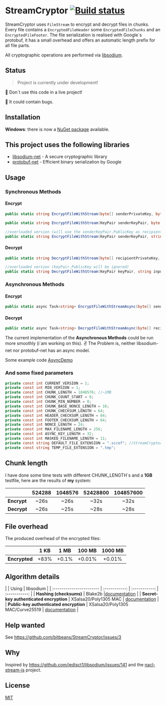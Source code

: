 # StreamCryptor [![Build status](https://ci.appveyor.com/api/projects/status/73fb5hecxx9xjyip)](https://ci.appveyor.com/project/bitbeans/streamcryptor)
StreamCryptor uses `FileStream` to encrypt and decrypt files in chunks. Every file contains a `EncryptedFileHeader` some `EncryptedFileChunks` and an `EncryptedFileFooter`. The file serialization is realised with Google`s protobuf, it has a small overhead and offers an automatic length prefix for all file parts.

All cryptographic operations are performed via [libsodium](https://github.com/jedisct1/libsodium).

## Status

> Project is currently under development!

:facepunch: Don`t use this code in a live project!

:bug: It could contain bugs.

## Installation

**Windows**: there is now a [NuGet package](https://www.nuget.org/packages/StreamCryptor/) available.

## This project uses the following libraries

  * [libsodium-net] - A secure cryptographic library
  * [protobuf-net] - Efficient binary serialization by Google


[libsodium-net]:https://github.com/adamcaudill/libsodium-net
[protobuf-net]:https://code.google.com/p/protobuf-net/

## Usage

### Synchronous Methods

#### Encrypt
```csharp
public static string EncryptFileWithStream(byte[] senderPrivateKey, byte[] senderPublicKey, byte[] recipientPublicKey, string inputFile, string outputFolder = null, string fileExtension = DEFAULT_FILE_EXTENSION, bool maskFileName = false)
```

```csharp
public static string EncryptFileWithStream(KeyPair senderKeyPair, byte[] recipientPublicKey, string inputFile, string outputFolder = null, string fileExtension = DEFAULT_FILE_EXTENSION, bool maskFileName = false)
```

```csharp
//overloaded version (will use the senderKeyPair.PublicKey as recipientPublicKey)
public static string EncryptFileWithStream(KeyPair senderKeyPair, string inputFile, string outputFolder = null, string fileExtension = DEFAULT_FILE_EXTENSION, bool maskFileName = false) 
```
#### Decrypt
```csharp
public static string DecryptFileWithStream(byte[] recipientPrivateKey, string inputFile, string outputFolder, bool overWrite = false)
```

```csharp
//overloaded version (keyPair.PublicKey will be ignored)
public static string DecryptFileWithStream(KeyPair keyPair, string inputFile, string outputFolder, bool overWrite = false)
```

### Asynchronous Methods

#### Encrypt
```csharp
public static async Task<string> EncryptFileWithStreamAsync(byte[] senderPrivateKey, byte[] senderPublicKey, byte[] recipientPublicKey, string inputFile, IProgress<StreamCryptorTaskAsyncProgress> encryptionProgress = null, string outputFolder = null, string fileExtension = DEFAULT_FILE_EXTENSION, bool maskFileName = false)
```

#### Decrypt
```csharp
public static async Task<string> DecryptFileWithStreamAsync(byte[] recipientPrivateKey, string inputFile, string outputFolder, IProgress<StreamCryptorTaskAsyncProgress> decryptionProgress = null, bool overWrite = false)
```

The current implementation of the **Asynchronous Methods** could be run more smoothly (i`am working on this). :v:
The Problem is, neither libsodium-net nor protobuf-net has an async model.

Some example code [AsyncDemo](examples/DemoAsync.md)

### And some fixed parameters
```csharp
private const int CURRENT_VERSION = 1;
private const int MIN_VERSION = 1;
private const int CHUNK_LENGTH = 1048576; //~1MB
private const int CHUNK_COUNT_START = 0;
private const int CHUNK_MIN_NUMBER = 0;
private const int CHUNK_BASE_NONCE_LENGTH = 16;
private const int CHUNK_CHECKSUM_LENGTH = 64;
private const int HEADER_CHECKSUM_LENGTH = 64;
private const int FOOTER_CHECKSUM_LENGTH = 64;
private const int NONCE_LENGTH = 24;
private const int MAX_FILENAME_LENGTH = 256;
private const int ASYNC_KEY_LENGTH = 32;
private const int MASKED_FILENAME_LENGTH = 11;
private const string DEFAULT_FILE_EXTENSION = ".sccef"; //StreamCryptor Chunked Encrypted File
private const string TEMP_FILE_EXTENSION = ".tmp";
```

## Chunk length

I have done some time tests with different CHUNK_LENGTH`s and a **1GB** testfile, here are the results of **my** system:

|             | 524288      | 1048576     | 52428800    | 104857600   |
| :----------- | :-----------: | :-----------: | :-----------: | :-----------: |
| **Encrypt**     | ~26s        | ~26s        | ~32s        | ~32s        |
| **Decrypt**     | ~26s        | ~25s        | ~28s        |   ~28s      |

## File overhead

The produced overhead of the encrypted files:

|             | 1 KB      | 1 MB     | 100 MB    | 1000 MB   |
| :----------- | :-----------: | :-----------: | :-----------: | :-----------: |
| **Encrypted**     | +83%        | +0.1%        | +0.01%        |   +0.01%      |

## Algorithm details

|             | Using      | libsodium     | 
| :----------------------- | :-----------: | :-----------: | :-----------: |
| **Hashing (checksums)**    | Blake2b        |[documentation](http://doc.libsodium.org/hashing/generic_hashing.html) | 
| **Secret-key authenticated encryption**     | XSalsa20/Poly1305 MAC        | [documentation](http://doc.libsodium.org/secret-key_cryptography/authenticated_encryption.html)       | 
| **Public-key authenticated encryption**    | XSalsa20/Poly1305 MAC/Curve25519        | [documentation](http://doc.libsodium.org/public-key_cryptography/authenticated_encryption.html)        |

## Help wanted
See https://github.com/bitbeans/StreamCryptor/issues/3

## Why
Inspired by https://github.com/jedisct1/libsodium/issues/141 and the [nacl-stream-js](https://github.com/dchest/nacl-stream-js) project.

## License
[MIT](https://en.wikipedia.org/wiki/MIT_License)
